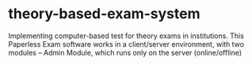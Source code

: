 # theory-based-exam-system
Implementing computer-based test for theory exams in institutions. This Paperless Exam software works in a client/server environment, with two modules – Admin Module, which runs only on the server (online/offline) 

